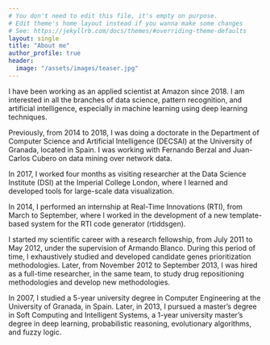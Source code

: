 ```yaml
---
# You don't need to edit this file, it's empty on purpose.
# Edit theme's home layout instead if you wanna make some changes
# See: https://jekyllrb.com/docs/themes/#overriding-theme-defaults
layout: single
title: "About me"
author_profile: true
header:
  image: "/assets/images/teaser.jpg"
---
```




I have been working as an applied scientist at Amazon since 2018. I am interested in all the branches of data science, pattern recognition, and artificial intelligence, especially in machine learning using deep learning techniques.

Previously, from 2014 to 2018, I was doing a doctorate in the Department of Computer Science and Artificial Intelligence (DECSAI) at the University of Granada, located in Spain. I was working with Fernando Berzal and Juan-Carlos Cubero on data mining over network data.

In 2017, I worked four months as visiting researcher at the Data Science Institute (DSI) at the Imperial College London, where I learned and developed tools for large-scale data visualization.

In 2014, I performed an internship at Real-Time Innovations (RTI), from March to September, where I worked in the development of a new template-based system for
the RTI code generator (rtiddsgen).

I started my scientific career with a research fellowship, from July 2011 to May 2012, under the supervision of Armando Blanco. During this period of time, I exhaustively studied and developed candidate genes prioritization methodologies. Later, from November 2012 to September 2013, I was hired as a full-time researcher, in the same team, to study drug repositioning methodologies and develop new methodologies.

In 2007, I studied a 5-year university degree in Computer Engineering at the University of Granada, in Spain. Later, in 2013, I pursued a master’s degree in Soft Computing and Intelligent Systems, a 1-year university master’s degree in deep learning, probabilistic reasoning, evolutionary algorithms, and fuzzy logic.